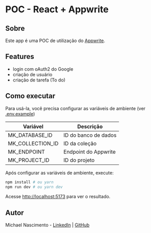 # POC - React + Appwrite

## Sobre

Este app é uma POC de utilização do [Appwrite](https://appwrite.io/).

## Features

- login com oAuth2 do Google
- criação de usuário
- criação de tarefa (To do)

## Como executar

Para usá-la, você precisa configurar as variáveis de ambiente (ver [.env.example](./env.example))

| Variável         | Descrição            |
| ---------------- | -------------------- |
| MK_DATABASE_ID   | ID do banco de dados |
| MK_COLLECTION_ID | ID da coleção        |
| MK_ENDPOINT      | Endpoint do Appwrite |
| MK_PROJECT_ID    | ID do projeto        |

Após configurar as variáveis de ambiente, execute:

```bash
npm install # ou yarn
npm run dev # ou yarn dev
```

Acesse [http://localhost:5173](http://localhost:5173) para ver o resultado.

## Autor

Michael Nascimento - [LinkedIn](https://www.linkedin.com/in/michaelnsc) | [GitHub](https://github.com/mikansc)
